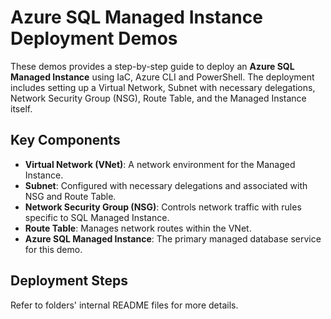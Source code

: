 # Azure SQL Managed Instance Deployment Demos

These demos provides a step-by-step guide to deploy an **Azure SQL Managed Instance** using IaC, Azure CLI and PowerShell. The deployment includes setting up a Virtual Network, Subnet with necessary delegations, Network Security Group (NSG), Route Table, and the Managed Instance itself.

## Key Components

- **Virtual Network (VNet)**: A network environment for the Managed Instance.
- **Subnet**: Configured with necessary delegations and associated with NSG and Route Table.
- **Network Security Group (NSG)**: Controls network traffic with rules specific to SQL Managed Instance.
- **Route Table**: Manages network routes within the VNet.
- **Azure SQL Managed Instance**: The primary managed database service for this demo.

## Deployment Steps
Refer to folders' internal README files for more details.



